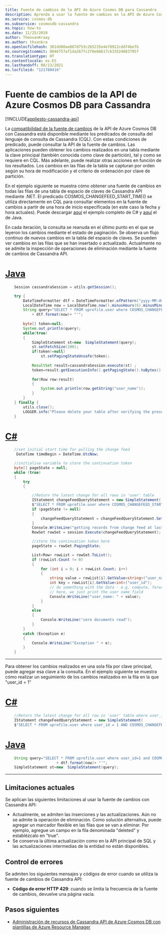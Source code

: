 ```yaml
---
title: Fuente de cambios de la API de Azure Cosmos DB para Cassandra
description: Aprenda a usar la fuente de cambios en la API de Azure Cosmos DB para MongoDB con el fin de obtener los cambios realizados en sus datos.
ms.service: cosmos-db
ms.subservice: cosmosdb-cassandra
ms.topic: how-to
ms.date: 11/25/2019
author: TheovanKraay
ms.author: thvankra
ms.openlocfilehash: 301dd80ae867d753c265235e4e78912cdd74befb
ms.sourcegitcommit: 0046757af1da267fc2f0e88617c633524883795f
ms.translationtype: HT
ms.contentlocale: es-ES
ms.lasthandoff: 08/13/2021
ms.locfileid: "121780416"
---
```

# <a name="change-feed-in-the-azure-cosmos-db-api-for-cassandra"></a>Fuente de cambios de la API de Azure Cosmos DB para Cassandra
[!INCLUDE[appliesto-cassandra-api](../includes/appliesto-cassandra-api.md)]

La [compatibilidad de la fuente de cambios](../change-feed.md) de la API de Azure Cosmos DB con Cassandra está disponible mediante los predicados de consulta del lenguaje de consulta de Cassandra (CQL). Con estas condiciones de predicado, puede consultar la API de la fuente de cambios. Las aplicaciones pueden obtener los cambios realizados en una tabla mediante la clave principal (también conocida como clave de partición), tal y como se requiere en CQL. Más adelante, puede realizar otras acciones en función de los resultados. Los cambios en las filas de la tabla se capturan por orden según su hora de modificación y el criterio de ordenación por clave de partición.

En el ejemplo siguiente se muestra cómo obtener una fuente de cambios en todas las filas de una tabla de espacio de claves de Cassandra API mediante .NET. El predicado COSMOS_CHANGEFEED_START_TIME() se utiliza directamente en CQL para consultar elementos en la fuente de cambios a partir de una hora de inicio especificada (en este caso la fecha y hora actuales). Puede descargar [aquí](/samples/azure-samples/azure-cosmos-db-cassandra-change-feed/cassandra-change-feed/) el ejemplo completo de C# y [aquí](https://github.com/Azure-Samples/cosmos-changefeed-cassandra-java) el de Java.

En cada iteración, la consulta se reanuda en el último punto en el que se leyeron los cambios mediante el estado de paginación. Se observa un flujo continuo de nuevos cambios en la tabla del espacio de claves. Se pueden ver cambios en las filas que se han insertado o actualizado. Actualmente no se admite la inspección de operaciones de eliminación mediante la fuente de cambios de Cassandra API.

# <a name="java"></a>[Java](#tab/java)

```java
    Session cassandraSession = utils.getSession();

    try {
        DateTimeFormatter dtf = DateTimeFormatter.ofPattern("yyyy-MM-dd HH:mm:ss");  
        LocalDateTime now = LocalDateTime.now().minusHours(6).minusMinutes(30);  
        String query="SELECT * FROM uprofile.user where COSMOS_CHANGEFEED_START_TIME()='" 
            + dtf.format(now)+ "'";
        
        byte[] token=null; 
        System.out.println(query); 
        while(true)
        {
            SimpleStatement st=new  SimpleStatement(query);
            st.setFetchSize(100);
            if(token!=null)
                st.setPagingStateUnsafe(token);
            
            ResultSet result=cassandraSession.execute(st) ;
            token=result.getExecutionInfo().getPagingState().toBytes();
            
            for(Row row:result)
            {
                System.out.println(row.getString("user_name"));
            }
        }
    } finally {
        utils.close();
        LOGGER.info("Please delete your table after verifying the presence of the data in portal or from CQL");
    }
```

# <a name="c"></a>[C#](#tab/csharp)

```C#
    //set initial start time for pulling the change feed
     DateTime timeBegin = DateTime.UtcNow;

    //initialise variable to store the continuation token
    byte[] pageState = null;
    while (true)
    {
        try
        {

            //Return the latest change for all rows in 'user' table    
            IStatement changeFeedQueryStatement = new SimpleStatement(
            $"SELECT * FROM uprofile.user where COSMOS_CHANGEFEED_START_TIME() = '{timeBegin.ToString("yyyy-MM-ddTHH:mm:ss.fffZ", CultureInfo.InvariantCulture)}'");
            if (pageState != null)
            {
                changeFeedQueryStatement = changeFeedQueryStatement.SetPagingState(pageState);
            }
            Console.WriteLine("getting records from change feed at last page state....");
            RowSet rowSet = session.Execute(changeFeedQueryStatement);

            //store the continuation token here
            pageState = rowSet.PagingState;

            List<Row> rowList = rowSet.ToList();
            if (rowList.Count != 0)
            {
                for (int i = 0; i < rowList.Count; i++)
                {
                    string value = rowList[i].GetValue<string>("user_name");
                    int key = rowList[i].GetValue<int>("user_id");
                    // do something with the data - e.g. compute, forward to another event, function, etc.
                    // here, we just print the user name field
                    Console.WriteLine("user_name: " + value);
                }
            }
            else
            {
                Console.WriteLine("zero documents read");
            }
        }
        catch (Exception e)
        {
            Console.WriteLine("Exception " + e);
        }
    }

```
---

Para obtener los cambios realizados en una sola fila por clave principal, puede agregar esa clave a la consulta. En el ejemplo siguiente se muestra cómo realizar un seguimiento de los cambios realizados en la fila en la que "user_id = 1"

# <a name="c"></a>[C#](#tab/csharp)

```C#
    //Return the latest change for all row in 'user' table where user_id = 1
    IStatement changeFeedQueryStatement = new SimpleStatement(
    $"SELECT * FROM uprofile.user where user_id = 1 AND COSMOS_CHANGEFEED_START_TIME() = '{timeBegin.ToString("yyyy-MM-ddTHH:mm:ss.fffZ", CultureInfo.InvariantCulture)}'");

```

# <a name="java"></a>[Java](#tab/java)

```java
    String query="SELECT * FROM uprofile.user where user_id=1 and COSMOS_CHANGEFEED_START_TIME()='" 
                       + dtf.format(now)+ "'";
    SimpleStatement st=new  SimpleStatement(query);
```
---
## <a name="current-limitations"></a>Limitaciones actuales

Se aplican las siguientes limitaciones al usar la fuente de cambios con Cassandra API:

* Actualmente, se admiten las inserciones y las actualizaciones. Aún no se admite la operación de eliminación. Como solución alternativa, puede agregar un marcador flexible en las filas que se van a eliminar. Por ejemplo, agregue un campo en la fila denominada "deleted" y establézcalo en "true".
* Se conserva la última actualización como en la API principal de SQL y las actualizaciones intermedias de la entidad no están disponibles.


## <a name="error-handling"></a>Control de errores

Se admiten los siguientes mensajes y códigos de error cuando se utiliza la fuente de cambios de Cassandra API:

* **Código de error HTTP 429**: cuando se limita la frecuencia de la fuente de cambios, devuelve una página vacía.

## <a name="next-steps"></a>Pasos siguientes

* [Administración de recursos de Cassandra API de Azure Cosmos DB con plantillas de Azure Resource Manager](templates-samples.md)